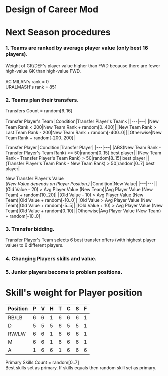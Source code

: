 # Design of Career Mod

# Next Season procedures
### 1. Teams are ranked by average player value (only best 16 players).
Weight of GK/DEF's player value higher than FWD because there are fewer high-value GK than high-value FWD.<br/><br/>
AC MILAN's rank = 0<br/>
URALMASH's rank = 851

### 2. Teams plan their transfers.
Transfers Count = random[6..16]<br/><br/>
Transfer Player's Team
|Condition|Transfer Player's Team<|
|---|---|
|New Team Rank < 200|New Team Rank + random[0..400]|
|New Team Rank > Last Team Rank - 200|New Team Rank + random[-400..0]|
|Otherwise|New Team Rank + random[-200..200]|

Transfer Player
|Condition|Transfer Player|
|---|---|
|ABS(New Team Rank - Transfer Player's Team Rank) <= 50|random[0..15] best player|
|(New Team Rank - Transfer Player's Team Rank) > 50|random[8..15] best player|
|(Transfer Player's Team Rank - New Team Rank) > 50|random[0..7] best player|

New Transfer Player's Value<br/>
_(New Value depends on Player Position.)_
|Condition|New Value|
|---|---|
|(Old Value - 20) > Avg Player Value (New Team)|Avg Player Value (New Team) + random[10..20]|
|(Old Value - 10) > Avg Player Value (New Team)|Old Value + random[-10..0]|
|Old Value > Avg Player Value (New Team)|Old Value + random[-5..5]|
|(Old Value + 10) > Avg Player Value (New Team)|Old Value + random[0..10]|
|Otherwise|Avg Player Value (New Team) + random[-10..0]|

### 3. Transfer bidding.
Transfer Player's Team selects 6 best transfer offers (with highest player value) to 6 different players.

### 4. Changing Players skills and value.

### 5. Junior players become to problem positions. 

# Skill's weight for Player position
|Position|P|V|H|T|C|S|F|
|---|---|---|---|---|---|---|---|
|RB/LB|6|6|1|6|6|6|1|
|D|5|5|5|6|5|5|1|
|RW/LW|6|6|1|6|6|6|1|
|M|6|6|1|6|6|6|1|
|A|1|6|6|1|6|6|6|

Primary Skills Count = random[0..7]<br/>
Best skills set as primary. If skills equals then random skill set as primary.
